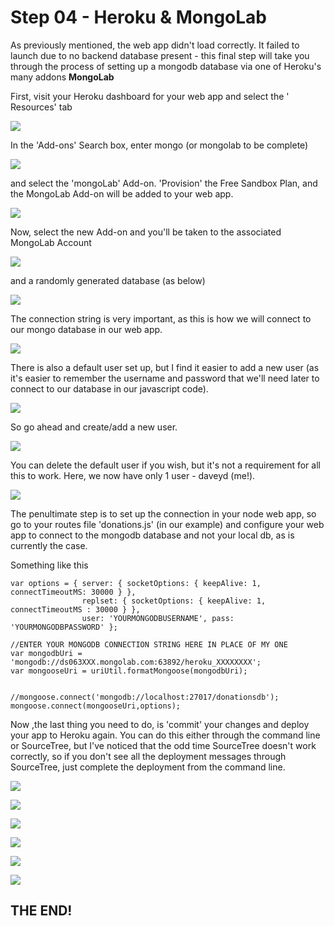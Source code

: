 # Step 04 - Heroku & MongoLab

As previously mentioned, the web app didn't load correctly. It failed to launch due to no backend database present - this final step will take you through the process of setting up a mongodb database via one of Heroku's many addons <b>MongoLab</b>

First, visit your Heroku dashboard for your web app and select the ' Resources' tab

![](images/heroku23.png)

In the 'Add-ons' Search box, enter mongo (or mongolab to be complete)

![](images/heroku24.png)

and select the 'mongoLab' Add-on. 'Provision' the Free Sandbox Plan, and the MongoLab Add-on will be added to your web app.

![](images/heroku25.png)

Now, select the new Add-on and you'll be taken to the associated MongoLab Account

![](images/heroku26.png)

and a randomly generated database (as below)

![](images/heroku27.png)

The connection string is very important, as this is how we will connect to our mongo database in our web app.

![](images/heroku27a.png)

There is also a default user set up, but I find it easier to add a new user (as it's easier to remember the username and password that we'll need later to connect to our database in our javascript code).

![](images/heroku28.png)

So go ahead and create/add a new user.

![](images/heroku29.png)

You can delete the default user if you wish, but it's not a requirement for all this to work. Here, we now have only 1 user - daveyd (me!).

![](images/heroku30.png)

The penultimate step is to set up the connection in your node web app, so go to your routes file 'donations.js' (in our example) and configure your web app to connect to the mongodb database and not your local db, as is currently the case.

Something like this

~~~
var options = { server: { socketOptions: { keepAlive: 1, connectTimeoutMS: 30000 } }, 
                replset: { socketOptions: { keepAlive: 1, connectTimeoutMS : 30000 } },
                user: 'YOURMONGODBUSERNAME', pass: 'YOURMONGODBPASSWORD' };  

//ENTER YOUR MONGODB CONNECTION STRING HERE IN PLACE OF MY ONE
var mongodbUri = 'mongodb://ds063XXX.mongolab.com:63892/heroku_XXXXXXXX';
var mongooseUri = uriUtil.formatMongoose(mongodbUri);


//mongoose.connect('mongodb://localhost:27017/donationsdb');
mongoose.connect(mongooseUri,options);
~~~

Now ,the last thing you need to do, is 'commit' your changes and deploy your app to Heroku again.  You can do this either through the command line or SourceTree, but I've noticed that the odd time SourceTree doesn't work correctly, so if you don't see all the deployment messages through SourceTree, just complete the deployment from the command line.

![](images/heroku31.png)

![](images/heroku32.png)

![](images/heroku33.png)

![](images/heroku34.png)

![](images/heroku35.png)

![](images/heroku36.png)


## THE END!